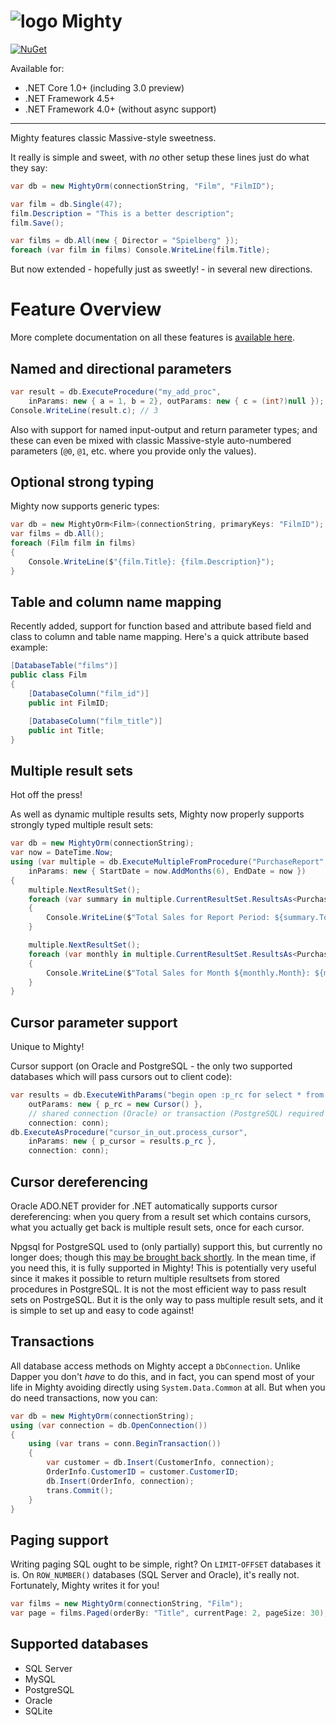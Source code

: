 # ![logo](https://mightyorm.github.io/Mighty/assets/realfavicon/favicon-32x32.png) Mighty

[![NuGet](https://img.shields.io/nuget/v/Mighty.svg)](https://nuget.org/packages/Mighty)

Available for:

 - .NET Core 1.0+ (including 3.0 preview)
 - .NET Framework 4.5+
 - .NET Framework 4.0+ (without async support)

---

Mighty features classic Massive-style sweetness.

It really is simple and sweet, with *no* other setup these lines just do what they say:

```c#
var db = new MightyOrm(connectionString, "Film", "FilmID");

var film = db.Single(47);
film.Description = "This is a better description";
film.Save();

var films = db.All(new { Director = "Spielberg" });
foreach (var film in films) Console.WriteLine(film.Title);
```

But now extended - hopefully just as sweetly! - in several new directions.

# Feature Overview

More complete documentation on all these features is [available here](https://mightyorm.github.io/Mighty/).

## Named and directional parameters

```c#
var result = db.ExecuteProcedure("my_add_proc",
    inParams: new { a = 1, b = 2}, outParams: new { c = (int?)null });
Console.WriteLine(result.c); // 3
```

Also with support for named input-output and return parameter types; and these can even be mixed with classic Massive-style auto-numbered parameters (`@0`, `@1`, etc. where you provide only the values).

## Optional strong typing

Mighty now supports generic types:

```c#
var db = new MightyOrm<Film>(connectionString, primaryKeys: "FilmID");
var films = db.All();
foreach (Film film in films)
{
    Console.WriteLine($"{film.Title}: {film.Description}");
}
```

## Table and column name mapping

Recently added, support for function based and attribute based field and class to column and table name mapping. Here's a quick attribute based example:

```c#
[DatabaseTable("films")]
public class Film
{
    [DatabaseColumn("film_id")]
    public int FilmID;

    [DatabaseColumn("film_title")]
    public int Title;
}
```


## Multiple result sets

Hot off the press!

As well as dynamic multiple results sets, Mighty now properly supports strongly typed multiple result sets:

```c#
var db = new MightyOrm(connectionString);
var now = DateTime.Now;
using (var multiple = db.ExecuteMultipleFromProcedure("PurchaseReport",
    inParams: new { StartDate = now.AddMonths(6), EndDate = now })
{
    multiple.NextResultSet();
    foreach (var summary in multiple.CurrentResultSet.ResultsAs<PurchaseReportSummary>())
    {
        Console.WriteLine($"Total Sales for Report Period: ${summary.Total}");
    }

    multiple.NextResultSet();
    foreach (var monthly in multiple.CurrentResultSet.ResultsAs<PurchaseReportMonthly>())
    {
        Console.WriteLine($"Total Sales for Month ${monthly.Month}: ${monthly.Total}");
    }
}
```

## Cursor parameter support

Unique to Mighty!

Cursor support (on Oracle and PostgreSQL - the only two supported databases which will pass cursors out to client code):


```c#
var results = db.ExecuteWithParams("begin open :p_rc for select * from emp where deptno = 10; end;",
    outParams: new { p_rc = new Cursor() },
    // shared connection (Oracle) or transaction (PostgreSQL) required to share cursors
    connection: conn);
db.ExecuteAsProcedure("cursor_in_out.process_cursor",
    inParams: new { p_cursor = results.p_rc },
    connection: conn);
```

## Cursor dereferencing

Oracle ADO.NET provider for .NET automatically supports cursor dereferencing: when you query from a result set which contains cursors, what you actually get back is multiple result sets, once for each cursor.

Npgsql for PostgreSQL used to (only partially) support this, but currently no longer does; though this [may be brought back shortly](https://github.com/npgsql/npgsql/issues/1785). In the mean time, if you need this, it is fully supported in Mighty! This is potentially very useful since it makes it possible to return multiple resultsets from stored procedures in PostgreSQL. It is not the most efficient way to pass result sets on PostrgeSQL. But it is the only way to pass multiple result sets, and it is simple to set up and easy to code against!

## Transactions

All database access methods on Mighty accept a `DbConnection`.  Unlike Dapper you don't *have* to do this, and in fact, you can spend most of your life in Mighty avoiding directly using `System.Data.Common` at all. But when you do need transactions, now you can:

```c#
var db = new MightyOrm(connectionString);
using (var connection = db.OpenConnection())
{
    using (var trans = conn.BeginTransaction())
    {
        var customer = db.Insert(CustomerInfo, connection);
        OrderInfo.CustomerID = customer.CustomerID;
        db.Insert(OrderInfo, connection);
        trans.Commit();
    }
}
```

## Paging support

Writing paging SQL ought to be simple, right? On `LIMIT`-`OFFSET` databases it is. On `ROW_NUMBER()` databases (SQL Server and Oracle), it's really not. Fortunately, Mighty writes it for you!

```c#
var films = new MightyOrm(connectionString, "Film");
var page = films.Paged(orderBy: "Title", currentPage: 2, pageSize: 30);
```

## Supported databases

 - SQL Server
 - MySQL
 - PostgreSQL
 - Oracle
 - SQLite
